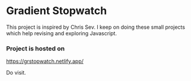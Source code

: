 # Gradient Stopwatch

This project is inspired by Chris Sev. I keep on doing these small projects which help revising and exploring Javascript.

### Project is hosted on

https://grstopwatch.netlify.app/

Do visit.

